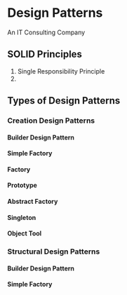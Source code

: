 # Design Patterns
An IT Consulting Company 

## SOLID Principles 
1. Single Responsibility Principle
2. 

## Types of Design Patterns
### Creation Design Patterns
#### Builder Design Pattern
#### Simple Factory
#### Factory
#### Prototype
#### Abstract Factory
#### Singleton
#### Object Tool

### Structural Design Patterns
#### Builder Design Pattern
#### Simple Factory

